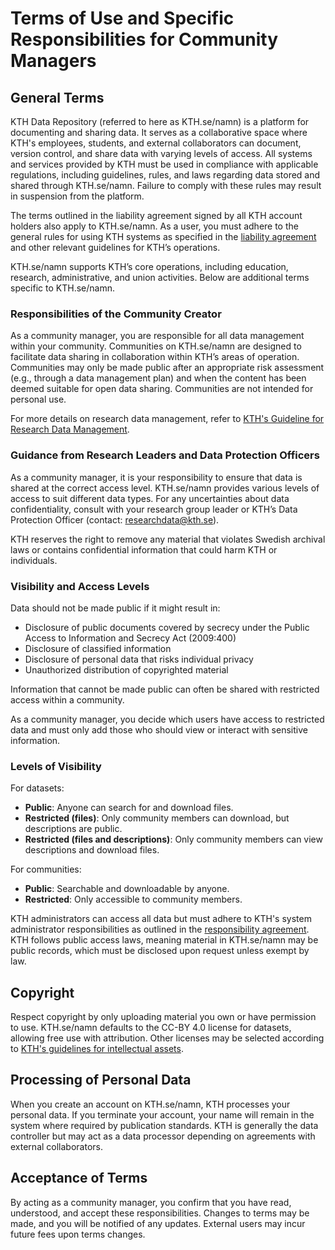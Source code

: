 # Terms of Use and Specific Responsibilities for Community Managers

## General Terms

KTH Data Repository (referred to here as KTH.se/namn) is a platform for documenting and sharing data. It serves as a collaborative space where KTH's employees, students, and external collaborators can document, version control, and share data with varying levels of access. All systems and services provided by KTH must be used in compliance with applicable regulations, including guidelines, rules, and laws regarding data stored and shared through KTH.se/namn. Failure to comply with these rules may result in suspension from the platform.

The terms outlined in the liability agreement signed by all KTH account holders also apply to KTH.se/namn. As a user, you must adhere to the general rules for using KTH systems as specified in the [liability agreement](https://intra.kth.se/polopoly_fs/1.662185.1715157603!/ansvar_skyldigheter_systemadministrat%C3%B6r.pdf) and other relevant guidelines for KTH’s operations.

KTH.se/namn supports KTH’s core operations, including education, research, administrative, and union activities. Below are additional terms specific to KTH.se/namn.

### Responsibilities of the Community Creator

As a community manager, you are responsible for all data management within your community. Communities on KTH.se/namn are designed to facilitate data sharing in collaboration within KTH’s areas of operation. Communities may only be made public after an appropriate risk assessment (e.g., through a data management plan) and when the content has been deemed suitable for open data sharing. Communities are not intended for personal use.

For more details on research data management, refer to [KTH's Guideline for Research Data Management](https://intra.kth.se/polopoly_fs/1.1037530.1714460492!/Riktlinje-om-hantering-av-forskningsdata.pdf).

### Guidance from Research Leaders and Data Protection Officers

As a community manager, it is your responsibility to ensure that data is shared at the correct access level. KTH.se/namn provides various levels of access to suit different data types. For any uncertainties about data confidentiality, consult with your research group leader or KTH’s Data Protection Officer (contact: researchdata@kth.se).

KTH reserves the right to remove any material that violates Swedish archival laws or contains confidential information that could harm KTH or individuals.

### Visibility and Access Levels

Data should not be made public if it might result in:

- Disclosure of public documents covered by secrecy under the Public Access to Information and Secrecy Act (2009:400)
- Disclosure of classified information
- Disclosure of personal data that risks individual privacy
- Unauthorized distribution of copyrighted material

Information that cannot be made public can often be shared with restricted access within a community.

As a community manager, you decide which users have access to restricted data and must only add those who should view or interact with sensitive information.

### Levels of Visibility

For datasets:

- **Public**: Anyone can search for and download files.
- **Restricted (files)**: Only community members can download, but descriptions are public.
- **Restricted (files and descriptions)**: Only community members can view descriptions and download files.

For communities:

- **Public**: Searchable and downloadable by anyone.
- **Restricted**: Only accessible to community members.

KTH administrators can access all data but must adhere to KTH's system administrator responsibilities as outlined in the [responsibility agreement](https://intra.kth.se/polopoly_fs/1.662185.1562824393!/ansvar_skyldigheter_systemadministrat%C3%B6r.pdf). KTH follows public access laws, meaning material in KTH.se/namn may be public records, which must be disclosed upon request unless exempt by law.

## Copyright

Respect copyright by only uploading material you own or have permission to use. KTH.se/namn defaults to the CC-BY 4.0 license for datasets, allowing free use with attribution. Other licenses may be selected according to [KTH's guidelines for intellectual assets](https://intra.kth.se/polopoly_fs/1.661400.1562745602!/Riktlinje_om_intellektuella_tillg%C3%A5ngar_skapade_vid_KTH.pdf).

## Processing of Personal Data

When you create an account on KTH.se/namn, KTH processes your personal data. If you terminate your account, your name will remain in the system where required by publication standards. KTH is generally the data controller but may act as a data processor depending on agreements with external collaborators.

## Acceptance of Terms

By acting as a community manager, you confirm that you have read, understood, and accept these responsibilities. Changes to terms may be made, and you will be notified of any updates. External users may incur future fees upon terms changes.
